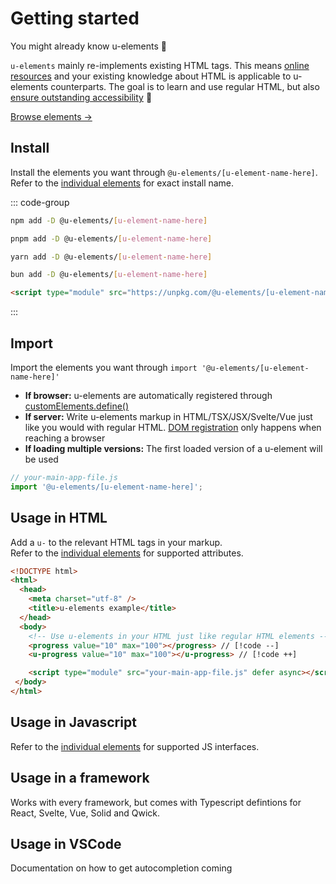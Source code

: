 # Getting started

You might already know u-elements :tada:

`u-elements` mainly re-implements existing HTML tags. This means [online resources](https://developer.mozilla.org/en-US/docs/Web/HTML/Element/) and your existing knowledge about HTML is applicable to u-elements counterparts. The goal is to learn and use regular HTML, but also [ensure outstanding accessibility](/guide/why) :rocket:

[Browse elements &rarr;](/elements/)

<!-- `u-elements` comply with W3C spesifications of existing HTML tags. This means that your existing knowledge and the abundance of online resources about the HTML tags
[details](https://developer.mozilla.org/en-US/docs/Web/HTML/Element/details),
[summary](https://developer.mozilla.org/en-US/docs/Web/HTML/Element/summary),
[datalist](https://developer.mozilla.org/en-US/docs/Web/HTML/Element/datalist),
[option](https://developer.mozilla.org/en-US/docs/Web/HTML/Element/option) and 
[progress](https://developer.mozilla.org/en-US/docs/Web/HTML/Element/progress) is applicable to their `u-elements` counterparts.
<br />The only difference, is that you need to load the u-elements javascript: -->


## Install

Install the elements you want through `@u-elements/[u-element-name-here]`.
<br />Refer to the [individual elements](/elements/) for exact install name.

::: code-group

```bash [NPM]
npm add -D @u-elements/[u-element-name-here]
```

```bash [PNPM]
pnpm add -D @u-elements/[u-element-name-here]
```

```bash [Yarn]
yarn add -D @u-elements/[u-element-name-here]
```

```bash [Bun]
bun add -D @u-elements/[u-element-name-here]
```

```html [CDN]
<script type="module" src="https://unpkg.com/@u-elements/[u-element-name-here]@latest/dist/[u-element-name-here].js"></script>
```

:::

## Import
Import the elements you want through `import '@u-elements/[u-element-name-here]'`
- **If browser:** u-elements are automatically registered through [customElements.define()](https://developer.mozilla.org/en-US/docs/Web/API/CustomElementRegistry/define)
- **If server:** Write u-elements markup in HTML/TSX/JSX/Svelte/Vue just like you would with regular HTML.
[DOM registration](https://developer.mozilla.org/en-US/docs/Web/API/CustomElementRegistry/define) only happens when reaching a browser
- **If loading multiple versions:** The first loaded version of a u-element will be used


```js
// your-main-app-file.js
import '@u-elements/[u-element-name-here]';
```

## Usage in HTML

Add a `u-` to the relevant HTML tags in your markup.
<br />Refer to the [individual elements](/elements/) for supported attributes.

```html [u-progress]
<!DOCTYPE html>
<html>
  <head>
    <meta charset="utf-8" />
    <title>u-elements example</title>
  </head>
  <body>
    <!-- Use u-elements in your HTML just like regular HTML elements -->
    <progress value="10" max="100"></progress> // [!code --]
    <u-progress value="10" max="100"></u-progress> // [!code ++]

    <script type="module" src="your-main-app-file.js" defer async></script>
 </body>
</html>
```


## Usage in Javascript

Refer to the [individual elements](/elements/) for supported JS interfaces.

## Usage in a framework

Works with every framework, but comes with Typescript defintions for React, Svelte, Vue, Solid and Qwick.

## Usage in VSCode

Documentation on how to get autocompletion coming